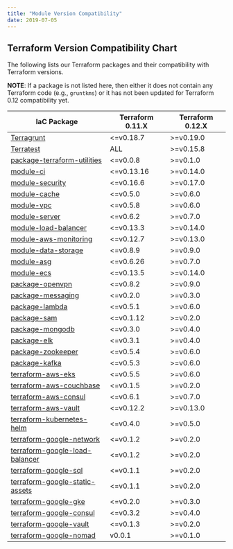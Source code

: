 ```yaml
---
title: "Module Version Compatibility"
date: 2019-07-05
---
```


## Terraform Version Compatibility Chart

The following lists our Terraform packages and their compatibility with Terraform versions.

**NOTE**: If a package is not listed here, then either it does not contain any Terraform code (e.g., `gruntkms`) or it has not been updated for Terraform 0.12 compatibility yet.

<!-- This was generated using the Markdown Table Generator: https://www.tablesgenerator.com/markdown_tables -->

| IaC Package                                                                                      | Terraform 0.11.X | Terraform 0.12.X |
| ------------------------------------------------------------------------------------------------ | ---------------- | ---------------- |
| [Terragrunt](https://github.com/gruntwork-io/terragrunt)                                         | <=v0.18.7        | >=v0.19.0        |
| [Terratest](https://github.com/gruntwork-io/terratest)                                           | ALL              | >=v0.15.8        |
| [package-terraform-utilities](https://github.com/gruntwork-io/package-terraform-utilities)       | <=v0.0.8         | >=v0.1.0         |
| [module-ci](https://github.com/gruntwork-io/module-ci)                                           | <=v0.13.16       | >=v0.14.0        |
| [module-security](https://github.com/gruntwork-io/module-security)                               | <=v0.16.6        | >=v0.17.0        |
| [module-cache](https://github.com/gruntwork-io/module-cache)                                     | <=v0.5.0         | >=v0.6.0         |
| [module-vpc](https://github.com/gruntwork-io/module-vpc)                                         | <=v0.5.8         | >=v0.6.0         |
| [module-server](https://github.com/gruntwork-io/module-server)                                   | <=v0.6.2         | >=v0.7.0         |
| [module-load-balancer](https://github.com/gruntwork-io/module-load-balancer)                     | <=v0.13.3        | >=v0.14.0        |
| [module-aws-monitoring](https://github.com/gruntwork-io/module-aws-monitoring)                   | <=v0.12.7        | >=v0.13.0        |
| [module-data-storage](https://github.com/gruntwork-io/module-data-storage)                       | <=v0.8.9         | >=v0.9.0         |
| [module-asg](https://github.com/gruntwork-io/module-asg)                                         | <=v0.6.26        | >=v0.7.0         |
| [module-ecs](https://github.com/gruntwork-io/module-ecs)                                         | <=v0.13.5        | >=v0.14.0        |
| [package-openvpn](https://github.com/gruntwork-io/package-openvpn)                               | <=v0.8.2         | >=v0.9.0         |
| [package-messaging](https://github.com/gruntwork-io/package-messaging)                           | <=v0.2.0         | >=v0.3.0         |
| [package-lambda](https://github.com/gruntwork-io/package-lambda)                                 | <=v0.5.1         | >=v0.6.0         |
| [package-sam](https://github.com/gruntwork-io/package-sam)                                       | <=v0.1.12        | >=v0.2.0         |
| [package-mongodb](https://github.com/gruntwork-io/package-mongodb)                               | <=v0.3.0         | >=v0.4.0         |
| [package-elk](https://github.com/gruntwork-io/package-elk)                                       | <=v0.3.1         | >=v0.4.0         |
| [package-zookeeper](https://github.com/gruntwork-io/package-zookeeper)                           | <=v0.5.4         | >=v0.6.0         |
| [package-kafka](https://github.com/gruntwork-io/package-kafka)                                   | <=v0.5.3         | >=v0.6.0         |
| [terraform-aws-eks](https://github.com/gruntwork-io/terraform-aws-eks)                           | <=v0.5.5         | >=v0.6.0         |
| [terraform-aws-couchbase](https://github.com/gruntwork-io/terraform-aws-couchbase)               | <=v0.1.5         | >=v0.2.0         |
| [terraform-aws-consul](https://github.com/hashicorp/terraform-aws-consul)                        | <=v0.6.1         | >=v0.7.0         |
| [terraform-aws-vault](https://github.com/hashicorp/terraform-aws-vault)                          | <=v0.12.2        | >=v0.13.0        |
| [terraform-kubernetes-helm](https://github.com/gruntwork-io/terraform-kubernetes-helm)           | <=v0.4.0         | >=v0.5.0         |
| [terraform-google-network](https://github.com/gruntwork-io/terraform-google-network)             | <=v0.1.2         | >=v0.2.0         |
| [terraform-google-load-balancer](https://github.com/gruntwork-io/terraform-google-load-balancer) | <=v0.1.2         | >=v0.2.0         |
| [terraform-google-sql](https://github.com/gruntwork-io/terraform-google-sql)                     | <=v0.1.1         | >=v0.2.0         |
| [terraform-google-static-assets](https://github.com/gruntwork-io/terraform-google-static-assets) | <=v0.1.1         | >=v0.2.0         |
| [terraform-google-gke](https://github.com/gruntwork-io/terraform-google-gke)                     | <=v0.2.0         | >=v0.3.0         |
| [terraform-google-consul](https://github.com/hashicorp/terraform-google-consul)                  | <=v0.3.2         | >=v0.4.0         |
| [terraform-google-vault](https://github.com/hashicorp/terraform-google-vault)                    | <=v0.1.3         | >=v0.2.0         |
| [terraform-google-nomad](https://github.com/hashicorp/terraform-google-nomad)                    | v0.0.1           | >=v0.1.0         |
